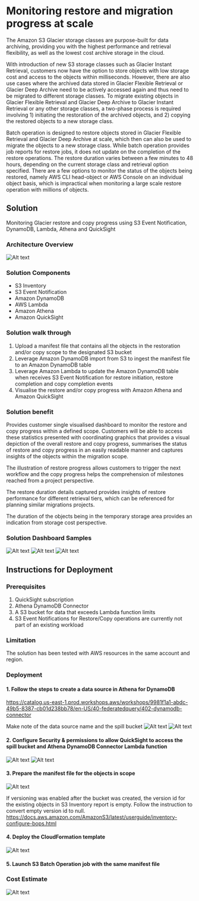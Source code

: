 # Monitoring restore and migration progress at scale 

The Amazon S3 Glacier storage classes are purpose-built for data archiving, providing you with the highest performance and retrieval flexibility, as well as the lowest cost archive storage in the cloud.

With introduction of new S3 storage classes such as Glacier Instant Retrieval, customers now have the option to store objects with low storage cost and access to the objects within milliseconds. However, there are also use cases where the archived data stored in Glacier Flexible Retrieval or Glacier Deep Archive need to be actively accessed again and thus need to be migrated to different storage classes. To migrate existing objects in Glacier Flexible Retrieval and Glacier Deep Archive to Glacier Instant Retrieval or any other storage classes, a two-phase process is required involving 1) initiating the restoration of the archived objects, and 2) copying the restored objects to a new storage class.

Batch operation is designed to restore objects stored in Glacier Flexible Retrieval and Glacier Deep Archive at scale, which then can also be used to migrate the objects to a new storage class. While batch operation provides job reports for restore jobs, it does not update on the completion of the restore operations. The restore duration varies between a few minutes to 48 hours, depending on the current storage class and retrieval option specified. There are a few options to monitor the status of the objects being restored, namely AWS CLI head-object or AWS Console on an individual object basis, which is impractical when monitoring a large scale restore operation with millions of objects. 

## Solution

Monitoring Glacier restore and copy progress using S3 Event Notification, DynamoDB, Lambda, Athena and QuickSight 

### Architecture Overview
![Alt text](src/images/image.png)

### Solution Components

- S3 Inventory
- S3 Event Notification
- Amazon DynamoDB
- AWS Lambda
- Amazon Athena
- Amazon QuickSight


### Solution walk through

1.	Upload a manifest file that contains all the objects in the restoration and/or copy scope to the designated S3 bucket
2.	Leverage Amazon DynamoDB import from S3 to ingest the manifest file to an Amazon DynamoDB table
3.	Leverage Amazon Lambda to update the Amazon DynamoDB table when receives S3 Event Notification for restore initiation, restore completion and copy completion events
4.	Visualise the restore and/or copy progress with Amazon Athena and Amazon QuickSight

### Solution benefit

Provides customer single visualised dashboard to monitor the restore and copy progress within a defined scope. Customers will be able to access these statistics presented with coordinating graphics that provides a visual depiction of the overall restore and copy progress, summarises the status of restore and copy progress in an easily readable manner and captures insights of the objects within the migration scope.

The illustration of restore progress allows customers to trigger the next workflow and the copy progress helps the comprehension of milestones reached from a project perspective.

The restore duration details captured provides insights of restore performance for different retrieval tiers, which can be referenced for planning similar migrations projects.

The duration of the objects being in the temporary storage area provides an indication from storage cost perspective.

 
### Solution Dashboard Samples

![Alt text](src/images/image-1.png)
![Alt text](src/images/image-2.png)
![Alt text](src/images/image-3.png)


 ## Instructions for Deployment

### Prerequisites

1.	QuickSight subscription
2.	Athena DynamoDB Connector
3.	A S3 bucket for data that exceeds Lambda function limits
4.	S3 Event Notifications for Restore/Copy operations are currently not part of an existing workload

### Limitation
The solution has been tested with AWS resources in the same account and region.

### Deployment
#### 1.	Follow the steps to create a data source in Athena for DynamoDB
 
 https://catalog.us-east-1.prod.workshops.aws/workshops/9981f1a1-abdc-49b5-8387-cb01d238bb78/en-US/40-federatedquery/402-dynamodb-connector

Make note of the data source name and the spill bucket
![Alt text](src/images/image-4.png)
![Alt text](src/images/image-5.png)
	 

#### 2.	Configure Security & permissions to allow QuickSight to access the spill bucket and Athena DynamoDB Connector Lambda function
 
![Alt text](src/images/image-6.png)
![Alt text](src/images/image-7.png)

#### 3.	Prepare the manifest file for the objects in scope

![Alt text](src/images/image-8.png)
 
If versioning was enabled after the bucket was created, the version id for the existing objects in S3 Inventory report is empty. Follow the instruction to convert empty version id to null.
https://docs.aws.amazon.com/AmazonS3/latest/userguide/inventory-configure-bops.html

#### 4.	Deploy the CloudFormation template
![Alt text](src/images/image-9.png)


#### 5.	Launch S3 Batch Operation job with the same manifest file


### Cost Estimate
![Alt text](src/images/image-10.png)
